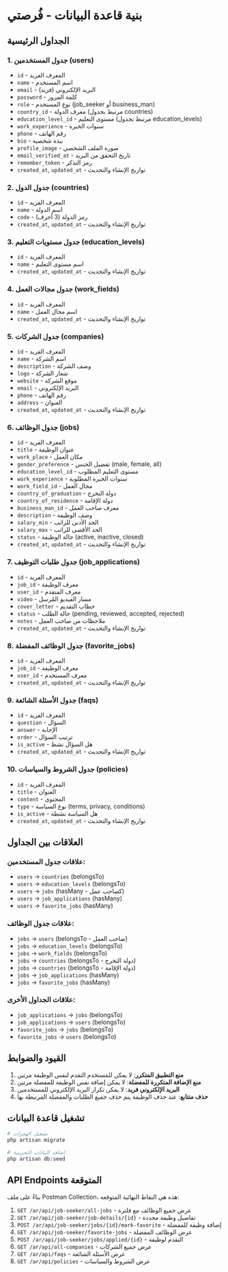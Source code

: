 # بنية قاعدة البيانات - فُرصتي

## الجداول الرئيسية

### 1. جدول المستخدمين (users)
- `id` - المعرف الفريد
- `name` - اسم المستخدم
- `email` - البريد الإلكتروني (فريد)
- `password` - كلمة المرور
- `role` - نوع المستخدم (job_seeker أو business_man)
- `country_id` - معرف الدولة (مرتبط بجدول countries)
- `education_level_id` - مستوى التعليم (مرتبط بجدول education_levels)
- `work_experience` - سنوات الخبرة
- `phone` - رقم الهاتف
- `bio` - نبذة شخصية
- `profile_image` - صورة الملف الشخصي
- `email_verified_at` - تاريخ التحقق من البريد
- `remember_token` - رمز التذكر
- `created_at`, `updated_at` - تواريخ الإنشاء والتحديث

### 2. جدول الدول (countries)
- `id` - المعرف الفريد
- `name` - اسم الدولة
- `code` - رمز الدولة (3 أحرف)
- `created_at`, `updated_at` - تواريخ الإنشاء والتحديث

### 3. جدول مستويات التعليم (education_levels)
- `id` - المعرف الفريد
- `name` - اسم مستوى التعليم
- `created_at`, `updated_at` - تواريخ الإنشاء والتحديث

### 4. جدول مجالات العمل (work_fields)
- `id` - المعرف الفريد
- `name` - اسم مجال العمل
- `created_at`, `updated_at` - تواريخ الإنشاء والتحديث

### 5. جدول الشركات (companies)
- `id` - المعرف الفريد
- `name` - اسم الشركة
- `description` - وصف الشركة
- `logo` - شعار الشركة
- `website` - موقع الشركة
- `email` - البريد الإلكتروني
- `phone` - رقم الهاتف
- `address` - العنوان
- `created_at`, `updated_at` - تواريخ الإنشاء والتحديث

### 6. جدول الوظائف (jobs)
- `id` - المعرف الفريد
- `title` - عنوان الوظيفة
- `work_place` - مكان العمل
- `gender_preference` - تفضيل الجنس (male, female, all)
- `education_level_id` - مستوى التعليم المطلوب
- `work_experience` - سنوات الخبرة المطلوبة
- `work_field_id` - مجال العمل
- `country_of_graduation` - دولة التخرج
- `country_of_residence` - دولة الإقامة
- `business_man_id` - معرف صاحب العمل
- `description` - وصف الوظيفة
- `salary_min` - الحد الأدنى للراتب
- `salary_max` - الحد الأقصى للراتب
- `status` - حالة الوظيفة (active, inactive, closed)
- `created_at`, `updated_at` - تواريخ الإنشاء والتحديث

### 7. جدول طلبات التوظيف (job_applications)
- `id` - المعرف الفريد
- `job_id` - معرف الوظيفة
- `user_id` - معرف المتقدم
- `video` - مسار الفيديو المُرسل
- `cover_letter` - خطاب التقديم
- `status` - حالة الطلب (pending, reviewed, accepted, rejected)
- `notes` - ملاحظات من صاحب العمل
- `created_at`, `updated_at` - تواريخ الإنشاء والتحديث

### 8. جدول الوظائف المفضلة (favorite_jobs)
- `id` - المعرف الفريد
- `job_id` - معرف الوظيفة
- `user_id` - معرف المستخدم
- `created_at`, `updated_at` - تواريخ الإنشاء والتحديث

### 9. جدول الأسئلة الشائعة (faqs)
- `id` - المعرف الفريد
- `question` - السؤال
- `answer` - الإجابة
- `order` - ترتيب السؤال
- `is_active` - هل السؤال نشط
- `created_at`, `updated_at` - تواريخ الإنشاء والتحديث

### 10. جدول الشروط والسياسات (policies)
- `id` - المعرف الفريد
- `title` - العنوان
- `content` - المحتوى
- `type` - نوع السياسة (terms, privacy, conditions)
- `is_active` - هل السياسة نشطة
- `created_at`, `updated_at` - تواريخ الإنشاء والتحديث

## العلاقات بين الجداول

### علاقات جدول المستخدمين:
- `users` → `countries` (belongsTo)
- `users` → `education_levels` (belongsTo)
- `users` → `jobs` (hasMany - كصاحب عمل)
- `users` → `job_applications` (hasMany)
- `users` → `favorite_jobs` (hasMany)

### علاقات جدول الوظائف:
- `jobs` → `users` (belongsTo - صاحب العمل)
- `jobs` → `education_levels` (belongsTo)
- `jobs` → `work_fields` (belongsTo)
- `jobs` → `countries` (belongsTo - دولة التخرج)
- `jobs` → `countries` (belongsTo - دولة الإقامة)
- `jobs` → `job_applications` (hasMany)
- `jobs` → `favorite_jobs` (hasMany)

### علاقات الجداول الأخرى:
- `job_applications` → `jobs` (belongsTo)
- `job_applications` → `users` (belongsTo)
- `favorite_jobs` → `jobs` (belongsTo)
- `favorite_jobs` → `users` (belongsTo)

## القيود والضوابط

1. **منع التطبيق المتكرر**: لا يمكن للمستخدم التقدم لنفس الوظيفة مرتين
2. **منع الإضافة المتكررة للمفضلة**: لا يمكن إضافة نفس الوظيفة للمفضلة مرتين
3. **البريد الإلكتروني فريد**: لا يمكن تكرار البريد الإلكتروني للمستخدمين
4. **حذف متتابع**: عند حذف الوظيفة يتم حذف جميع الطلبات والمفضلة المرتبطة بها

## تشغيل قاعدة البيانات

```bash
# تشغيل الهجرات
php artisan migrate

# إضافة البيانات التجريبية
php artisan db:seed
```

## API Endpoints المتوقعة

بناءً على ملف Postman Collection، هذه هي النقاط النهائية المتوقعة:

1. `GET /ar/api/job-seeker/all-jobs` - عرض جميع الوظائف مع فلترة
2. `GET /ar/api/job-seeker/job-details/{id}` - تفاصيل وظيفة محددة
3. `POST /ar/api/job-seeker/jobs/{id}/mark-favorite` - إضافة وظيفة للمفضلة
4. `GET /ar/api/job-seeker/favorite-jobs` - عرض الوظائف المفضلة
5. `POST /ar/api/job-seeker/jobs/applied/{id}` - التقدم لوظيفة
6. `GET /ar/api/all-companies` - عرض جميع الشركات
7. `GET /ar/api/faqs` - عرض الأسئلة الشائعة
8. `GET /ar/api/policies` - عرض الشروط والسياسات 